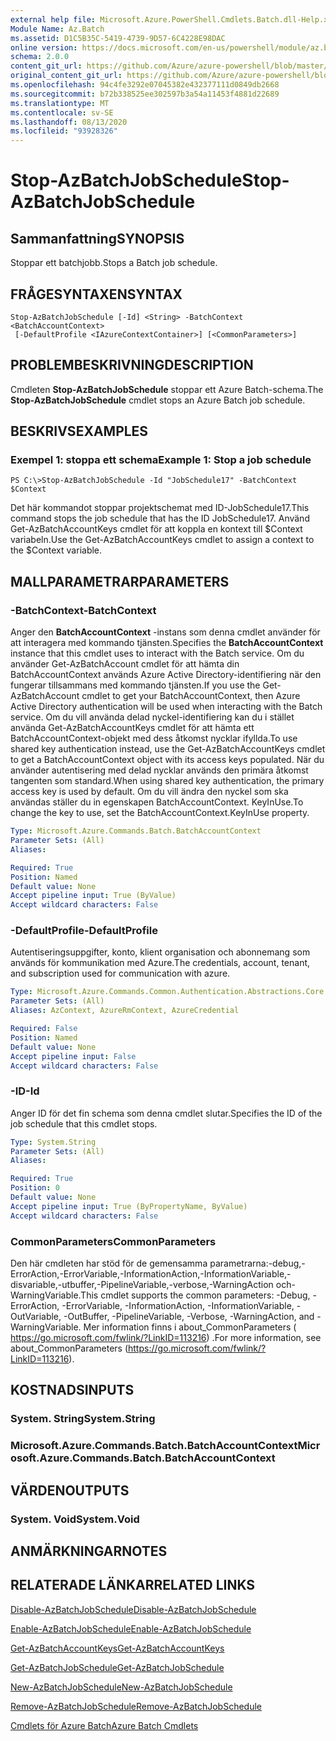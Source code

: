 ```yaml
---
external help file: Microsoft.Azure.PowerShell.Cmdlets.Batch.dll-Help.xml
Module Name: Az.Batch
ms.assetid: D1C5B35C-5419-4739-9D57-6C4228E98DAC
online version: https://docs.microsoft.com/en-us/powershell/module/az.batch/stop-azbatchjobschedule
schema: 2.0.0
content_git_url: https://github.com/Azure/azure-powershell/blob/master/src/Batch/Batch/help/Stop-AzBatchJobSchedule.md
original_content_git_url: https://github.com/Azure/azure-powershell/blob/master/src/Batch/Batch/help/Stop-AzBatchJobSchedule.md
ms.openlocfilehash: 94c4fe3292e07045382e432377111d0849db2668
ms.sourcegitcommit: b72b338525ee302597b3a54a11453f4881d22689
ms.translationtype: MT
ms.contentlocale: sv-SE
ms.lasthandoff: 08/13/2020
ms.locfileid: "93928326"
---
```

# <span data-ttu-id="dbfee-101">Stop-AzBatchJobSchedule</span><span class="sxs-lookup"><span data-stu-id="dbfee-101">Stop-AzBatchJobSchedule</span></span>

## <span data-ttu-id="dbfee-102">Sammanfattning</span><span class="sxs-lookup"><span data-stu-id="dbfee-102">SYNOPSIS</span></span>
<span data-ttu-id="dbfee-103">Stoppar ett batchjobb.</span><span class="sxs-lookup"><span data-stu-id="dbfee-103">Stops a Batch job schedule.</span></span>

## <span data-ttu-id="dbfee-104">FRÅGESYNTAXEN</span><span class="sxs-lookup"><span data-stu-id="dbfee-104">SYNTAX</span></span>

```
Stop-AzBatchJobSchedule [-Id] <String> -BatchContext <BatchAccountContext>
 [-DefaultProfile <IAzureContextContainer>] [<CommonParameters>]
```

## <span data-ttu-id="dbfee-105">PROBLEMBESKRIVNING</span><span class="sxs-lookup"><span data-stu-id="dbfee-105">DESCRIPTION</span></span>
<span data-ttu-id="dbfee-106">Cmdleten **Stop-AzBatchJobSchedule** stoppar ett Azure Batch-schema.</span><span class="sxs-lookup"><span data-stu-id="dbfee-106">The **Stop-AzBatchJobSchedule** cmdlet stops an Azure Batch job schedule.</span></span>

## <span data-ttu-id="dbfee-107">BESKRIVS</span><span class="sxs-lookup"><span data-stu-id="dbfee-107">EXAMPLES</span></span>

### <span data-ttu-id="dbfee-108">Exempel 1: stoppa ett schema</span><span class="sxs-lookup"><span data-stu-id="dbfee-108">Example 1: Stop a job schedule</span></span>
```
PS C:\>Stop-AzBatchJobSchedule -Id "JobSchedule17" -BatchContext $Context
```

<span data-ttu-id="dbfee-109">Det här kommandot stoppar projektschemat med ID-JobSchedule17.</span><span class="sxs-lookup"><span data-stu-id="dbfee-109">This command stops the job schedule that has the ID JobSchedule17.</span></span>
<span data-ttu-id="dbfee-110">Använd Get-AzBatchAccountKeys cmdlet för att koppla en kontext till $Context variabeln.</span><span class="sxs-lookup"><span data-stu-id="dbfee-110">Use the Get-AzBatchAccountKeys cmdlet to assign a context to the $Context variable.</span></span>

## <span data-ttu-id="dbfee-111">MALLPARAMETRAR</span><span class="sxs-lookup"><span data-stu-id="dbfee-111">PARAMETERS</span></span>

### <span data-ttu-id="dbfee-112">-BatchContext</span><span class="sxs-lookup"><span data-stu-id="dbfee-112">-BatchContext</span></span>
<span data-ttu-id="dbfee-113">Anger den **BatchAccountContext** -instans som denna cmdlet använder för att interagera med kommando tjänsten.</span><span class="sxs-lookup"><span data-stu-id="dbfee-113">Specifies the **BatchAccountContext** instance that this cmdlet uses to interact with the Batch service.</span></span>
<span data-ttu-id="dbfee-114">Om du använder Get-AzBatchAccount cmdlet för att hämta din BatchAccountContext används Azure Active Directory-identifiering när den fungerar tillsammans med kommando tjänsten.</span><span class="sxs-lookup"><span data-stu-id="dbfee-114">If you use the Get-AzBatchAccount cmdlet to get your BatchAccountContext, then Azure Active Directory authentication will be used when interacting with the Batch service.</span></span> <span data-ttu-id="dbfee-115">Om du vill använda delad nyckel-identifiering kan du i stället använda Get-AzBatchAccountKeys cmdlet för att hämta ett BatchAccountContext-objekt med dess åtkomst nycklar ifyllda.</span><span class="sxs-lookup"><span data-stu-id="dbfee-115">To use shared key authentication instead, use the Get-AzBatchAccountKeys cmdlet to get a BatchAccountContext object with its access keys populated.</span></span> <span data-ttu-id="dbfee-116">När du använder autentisering med delad nycklar används den primära åtkomst tangenten som standard.</span><span class="sxs-lookup"><span data-stu-id="dbfee-116">When using shared key authentication, the primary access key is used by default.</span></span> <span data-ttu-id="dbfee-117">Om du vill ändra den nyckel som ska användas ställer du in egenskapen BatchAccountContext. KeyInUse.</span><span class="sxs-lookup"><span data-stu-id="dbfee-117">To change the key to use, set the BatchAccountContext.KeyInUse property.</span></span>

```yaml
Type: Microsoft.Azure.Commands.Batch.BatchAccountContext
Parameter Sets: (All)
Aliases:

Required: True
Position: Named
Default value: None
Accept pipeline input: True (ByValue)
Accept wildcard characters: False
```

### <span data-ttu-id="dbfee-118">-DefaultProfile</span><span class="sxs-lookup"><span data-stu-id="dbfee-118">-DefaultProfile</span></span>
<span data-ttu-id="dbfee-119">Autentiseringsuppgifter, konto, klient organisation och abonnemang som används för kommunikation med Azure.</span><span class="sxs-lookup"><span data-stu-id="dbfee-119">The credentials, account, tenant, and subscription used for communication with azure.</span></span>

```yaml
Type: Microsoft.Azure.Commands.Common.Authentication.Abstractions.Core.IAzureContextContainer
Parameter Sets: (All)
Aliases: AzContext, AzureRmContext, AzureCredential

Required: False
Position: Named
Default value: None
Accept pipeline input: False
Accept wildcard characters: False
```

### <span data-ttu-id="dbfee-120">-ID</span><span class="sxs-lookup"><span data-stu-id="dbfee-120">-Id</span></span>
<span data-ttu-id="dbfee-121">Anger ID för det fin schema som denna cmdlet slutar.</span><span class="sxs-lookup"><span data-stu-id="dbfee-121">Specifies the ID of the job schedule that this cmdlet stops.</span></span>

```yaml
Type: System.String
Parameter Sets: (All)
Aliases:

Required: True
Position: 0
Default value: None
Accept pipeline input: True (ByPropertyName, ByValue)
Accept wildcard characters: False
```

### <span data-ttu-id="dbfee-122">CommonParameters</span><span class="sxs-lookup"><span data-stu-id="dbfee-122">CommonParameters</span></span>
<span data-ttu-id="dbfee-123">Den här cmdleten har stöd för de gemensamma parametrarna:-debug,-ErrorAction,-ErrorVariable,-InformationAction,-InformationVariable,-disvariable,-utbuffer,-PipelineVariable,-verbose,-WarningAction och-WarningVariable.</span><span class="sxs-lookup"><span data-stu-id="dbfee-123">This cmdlet supports the common parameters: -Debug, -ErrorAction, -ErrorVariable, -InformationAction, -InformationVariable, -OutVariable, -OutBuffer, -PipelineVariable, -Verbose, -WarningAction, and -WarningVariable.</span></span> <span data-ttu-id="dbfee-124">Mer information finns i about_CommonParameters ( https://go.microsoft.com/fwlink/?LinkID=113216) .</span><span class="sxs-lookup"><span data-stu-id="dbfee-124">For more information, see about_CommonParameters (https://go.microsoft.com/fwlink/?LinkID=113216).</span></span>

## <span data-ttu-id="dbfee-125">KOSTNADS</span><span class="sxs-lookup"><span data-stu-id="dbfee-125">INPUTS</span></span>

### <span data-ttu-id="dbfee-126">System. String</span><span class="sxs-lookup"><span data-stu-id="dbfee-126">System.String</span></span>

### <span data-ttu-id="dbfee-127">Microsoft.Azure.Commands.Batch.BatchAccountContext</span><span class="sxs-lookup"><span data-stu-id="dbfee-127">Microsoft.Azure.Commands.Batch.BatchAccountContext</span></span>

## <span data-ttu-id="dbfee-128">VÄRDEN</span><span class="sxs-lookup"><span data-stu-id="dbfee-128">OUTPUTS</span></span>

### <span data-ttu-id="dbfee-129">System. Void</span><span class="sxs-lookup"><span data-stu-id="dbfee-129">System.Void</span></span>

## <span data-ttu-id="dbfee-130">ANMÄRKNINGAR</span><span class="sxs-lookup"><span data-stu-id="dbfee-130">NOTES</span></span>

## <span data-ttu-id="dbfee-131">RELATERADE LÄNKAR</span><span class="sxs-lookup"><span data-stu-id="dbfee-131">RELATED LINKS</span></span>

[<span data-ttu-id="dbfee-132">Disable-AzBatchJobSchedule</span><span class="sxs-lookup"><span data-stu-id="dbfee-132">Disable-AzBatchJobSchedule</span></span>](./Disable-AzBatchJobSchedule.md)

[<span data-ttu-id="dbfee-133">Enable-AzBatchJobSchedule</span><span class="sxs-lookup"><span data-stu-id="dbfee-133">Enable-AzBatchJobSchedule</span></span>](./Enable-AzBatchJobSchedule.md)

[<span data-ttu-id="dbfee-134">Get-AzBatchAccountKeys</span><span class="sxs-lookup"><span data-stu-id="dbfee-134">Get-AzBatchAccountKeys</span></span>](./Get-AzBatchAccountKey.md)

[<span data-ttu-id="dbfee-135">Get-AzBatchJobSchedule</span><span class="sxs-lookup"><span data-stu-id="dbfee-135">Get-AzBatchJobSchedule</span></span>](./Get-AzBatchJobSchedule.md)

[<span data-ttu-id="dbfee-136">New-AzBatchJobSchedule</span><span class="sxs-lookup"><span data-stu-id="dbfee-136">New-AzBatchJobSchedule</span></span>](./New-AzBatchJobSchedule.md)

[<span data-ttu-id="dbfee-137">Remove-AzBatchJobSchedule</span><span class="sxs-lookup"><span data-stu-id="dbfee-137">Remove-AzBatchJobSchedule</span></span>](./Remove-AzBatchJobSchedule.md)

[<span data-ttu-id="dbfee-138">Cmdlets för Azure Batch</span><span class="sxs-lookup"><span data-stu-id="dbfee-138">Azure Batch Cmdlets</span></span>](/powershell/module/az.batch)


